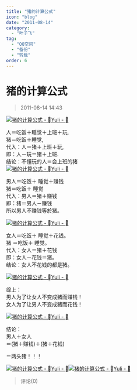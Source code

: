 ```yaml
---
title: "猪的计算公式"
icon: "blog"
date: "2011-08-14"
category:
  - "叶子飞"
tag:
  - "QQ空间"
  - "备份"
  - "转载"
order: 6
---
```

# 猪的计算公式

> 2011-08-14 14:43

[![猪的计算公式 - Yuli - ](https://pan.4a1801.life:11443/d/public/Qzone_wyf/Blogs/images/E94199C3.webp "猪的计算公式 - Yuli - ")](https://pan.4a1801.life:11443/d/public/Qzone_wyf/Blogs/images/E94199C3.webp)

人＝吃饭＋睡觉＋上班＋玩,  
猪＝吃饭＋睡觉,  
代入：人＝猪＋上班＋玩,  
即：人－玩＝猪＋上班.  
结论：不懂玩的人＝会上班的猪  
[![猪的计算公式 - Yuli - ](https://pan.4a1801.life:11443/d/public/Qzone_wyf/Blogs/images/BA953A91.webp "猪的计算公式 - Yuli - ")](https://pan.4a1801.life:11443/d/public/Qzone_wyf/Blogs/images/BA953A91.webp)

男人＝吃饭＋ 睡觉＋赚钱  
猪＝吃饭＋ 睡觉  
代入：男人＝猪＋赚钱  
即：猪＝男人－赚钱  
所以男人不赚钱等於猪。

[![猪的计算公式 - Yuli - ](https://pan.4a1801.life:11443/d/public/Qzone_wyf/Blogs/images/90F4108F.webp "猪的计算公式 - Yuli - ")](https://pan.4a1801.life:11443/d/public/Qzone_wyf/Blogs/images/90F4108F.webp)

女人＝吃饭＋ 睡觉＋花钱。  
猪 ＝吃饭＋ 睡觉。  
代入：女人＝猪＋花钱  
即：女人－花钱＝猪。  
结论：女人不花钱的都是猪。

[![猪的计算公式 - Yuli - ](https://pan.4a1801.life:11443/d/public/Qzone_wyf/Blogs/images/099327B2.webp "猪的计算公式 - Yuli - ")](https://pan.4a1801.life:11443/d/public/Qzone_wyf/Blogs/images/099327B2.webp)

综上：  
男人为了让女人不变成猪而赚钱！  
女人为了让男人不变成猪而花钱！

[![猪的计算公式 - Yuli - ](https://pan.4a1801.life:11443/d/public/Qzone_wyf/Blogs/images/A4FC9663.webp "猪的计算公式 - Yuli - ")](https://pan.4a1801.life:11443/d/public/Qzone_wyf/Blogs/images/A4FC9663.webp)

结论：  
男人＋女人  
＝(猪＋赚钱)＋(猪＋花钱)

＝两头猪！！！

[![猪的计算公式 - Yuli - ](https://pan.4a1801.life:11443/d/public/Qzone_wyf/Blogs/images/6E4BA2A2.webp "猪的计算公式 - Yuli - ")](https://pan.4a1801.life:11443/d/public/Qzone_wyf/Blogs/images/6E4BA2A2.webp)[![猪的计算公式 - Yuli - ](https://pan.4a1801.life:11443/d/public/Qzone_wyf/Blogs/images/AA08EE06.webp "猪的计算公式 - Yuli - ")](https://pan.4a1801.life:11443/d/public/Qzone_wyf/Blogs/images/AA08EE06.webp)

> 评论(0)
